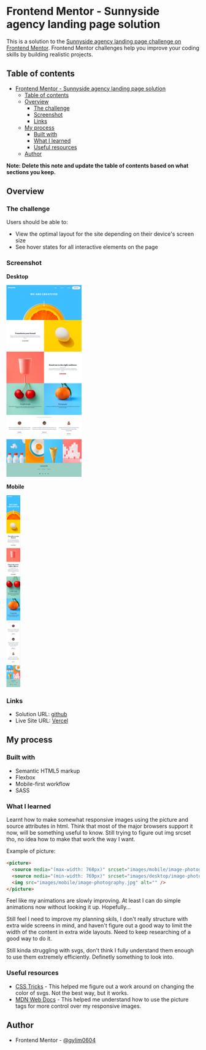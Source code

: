 # Frontend Mentor - Sunnyside agency landing page solution

This is a solution to the [Sunnyside agency landing page challenge on Frontend Mentor](https://www.frontendmentor.io/challenges/sunnyside-agency-landing-page-7yVs3B6ef). Frontend Mentor challenges help you improve your coding skills by building realistic projects.

## Table of contents

- [Frontend Mentor - Sunnyside agency landing page solution](#frontend-mentor---sunnyside-agency-landing-page-solution)
  - [Table of contents](#table-of-contents)
  - [Overview](#overview)
    - [The challenge](#the-challenge)
    - [Screenshot](#screenshot)
    - [Links](#links)
  - [My process](#my-process)
    - [Built with](#built-with)
    - [What I learned](#what-i-learned)
    - [Useful resources](#useful-resources)
  - [Author](#author)

**Note: Delete this note and update the table of contents based on what sections you keep.**

## Overview

### The challenge

Users should be able to:

- View the optimal layout for the site depending on their device's screen size
- See hover states for all interactive elements on the page

### Screenshot

**Desktop**

<img src="images/screenshots/desktop.png" height="500px">

**Mobile**

<img src="images/screenshots/mobile.png" height="500px">

### Links

- Solution URL: [github](https://github.com/gylim0604/FrontEndMentor-sunnyside-agency)
- Live Site URL: [Vercel](https://front-end-mentor-sunnyside-agency.vercel.app/)

## My process

### Built with

- Semantic HTML5 markup
- Flexbox
- Mobile-first workflow
- SASS

### What I learned

Learnt how to make somewhat responsive images using the picture and source attributes in html. Think that most of the major browsers support it now, will be something useful to know. Still trying to figure out img srcset tho, no idea how to make that work the way I want. 

Example of picture: 

```html
<picture>
  <source media="(max-width: 768px)" srcset="images/mobile/image-photography.jpg"">
  <source media="(min-width: 769px)" srcset="images/desktop/image-photography.jpg">
  <img src="images/mobile/image-photography.jpg" alt="" />
</picture>
```
Feel like my animations are slowly improving. At least I can do simple animations now without looking it up. Hopefully...

Still feel I need to improve my planning skils, I don't really structure with extra wide screens in mind, and haven't figure out a good way to limit the width of the content in extra wide layouts. Need to keep researching of a good way to do it.

Still kinda struggling with svgs, don't think I fully understand them enough to use them extremely efficiently. Definetly something to look into. 

### Useful resources

- [CSS Tricks](https://css-tricks.com/change-color-of-svg-on-hover/) - This helped me figure out a work around on changing the color of svgs. Not the best way, but it works. 
- [MDN Web Docs](https://developer.mozilla.org/en-US/docs/Learn/HTML/Multimedia_and_embedding/Responsive_images) - This helped me understand how to use the picture tags for more control over my responsive images. 

## Author

- Frontend Mentor - [@gylim0604](https://www.frontendmentor.io/profile/gylim0604)

